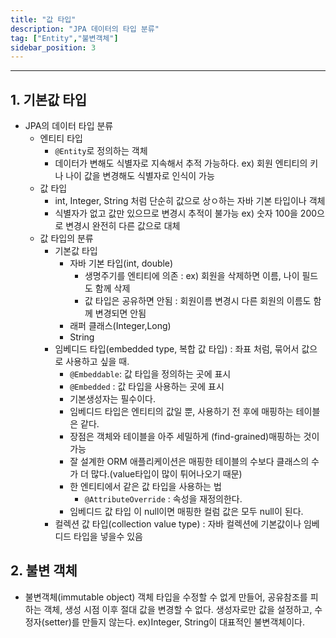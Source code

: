 ```yaml
---
title: "값 타입"
description: "JPA 데이터의 타입 분류"
tag: ["Entity","불변객체"]
sidebar_position: 3
---
```

***
## 1. 기본값 타입

- JPA의 데이터 타입 분류 
	- 엔티티 타입
		- `@Entity`로 정의하는 객체
		- 데이터가 변해도 식별자로 지속해서 추적 가능하다. ex) 회원 엔티티의 키나 나이 값을 변경해도 식별자로 인식이 가능
	- 값 타입
		- int, Integer, String 처럼 단순히 값으로 상ㅇ하는 자바 기본 타입이나 객체
		- 식별자가 없고 값만 있으므로 변경시 추적이 불가능 ex) 숫자 100을 200으로 변경시 완전히 다른 값으로 대체
	- 값 타입의 분류
		- 기본값 타입
			- 자바 기본 타입(int, double)
				- 생명주기를 엔티티에 의존 : ex) 회원을 삭제하면 이름, 나이 필드도 함께 삭제
				- 값 타입은 공유하면 안됨 : 회원이름 변경시 다른 회원의 이름도 함께 변경되면 안됨
			- 래퍼 클래스(Integer,Long)
			- String
		- 임베디드 타입(embedded type, 복합 값 타입) : 좌표 처럼, 묶어서 값으로 사용하고 싶을 때. 
			- `@Embeddable`: 값 타입을 정의하는 곳에 표시
			- `@Embedded` : 값 타입을 사용하는 곳에 표시
			- 기본생성자는 필수이다.
			- 임베디드 타입은 엔티티의 값일 뿐, 사용하기 전 후에 매핑하는 테이블은 같다.
			- 장점은 객체와 테이블을 아주 세밀하게 (find-grained)매핑하는 것이 가능
			- 잘 설계한 ORM 애플리케이션은 매핑한 테이블의 수보다 클래스의 수가 더 많다.(value타입이 많이 튀어나오기 때문)
			- 한 엔티티에서 같은 값 타입을 사용하는 법
				- `@AttributeOverride` : 속성을 재정의한다.
			- 임베디드 값 타입 이 null이면 매핑한 컬럼 값은 모두 null이 된다.
		- 컬렉션 값 타입(collection value type) : 자바 컬렉션에 기본값이나 임베디드 타입을 넣을수 있음

## 2. 불변 객체

- 불변객체(immutable object) 객체 타입을 수정할 수 없게 만들어, 공유참조를 피하는 객체, 생성 시점 이후 절대 값을 변경할 수 없다. 생성자로만 값을 설정하고, 수정자(setter)를 만들지 않는다. ex)Integer, String이 대표적인 불변객체이다.